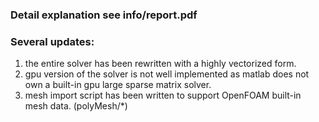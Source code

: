 ### Detail explanation see info/report.pdf

### Several updates:  
1. the entire solver has been rewritten with a highly vectorized form.  
2. gpu version of the solver is not well implemented as matlab does not own a built-in gpu large sparse matrix solver.  
3. mesh import script has been written to support OpenFOAM built-in mesh data. (polyMesh/*)  
